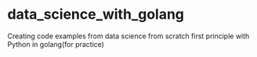 # data_science_with_golang

Creating code examples from data science from scratch first principle with Python in golang(for practice)
